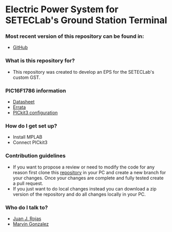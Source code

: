 Electric Power System for SETECLab's Ground Station Terminal  
============

### Most recent version of this repository can be found in: ###

* [GitHub](https://github.com/Setec-Lab/gst_eps)

### What is this repository for? ###

* This repository was created to develop an EPS for the SETECLab's custom GST. 

### PIC16F1786 information

* [Datasheet](http://ww1.microchip.com/downloads/en/DeviceDoc/40001637C.pdf)
* [Errata](http://ww1.microchip.com/downloads/en/DeviceDoc/80000553C.pdf)
* [PICkit3 configuration](http://ww1.microchip.com/downloads/en/DeviceDoc/50002010B.pdf)

### How do I get set up? ###

* Install MPLAB
* Connect PICkit3


### Contribution guidelines ###

* If you want to propose a review or need to modify the code for any reason first clone this [repository](https://github.com/Setec-Lab/gst_eps) in your PC and create a new branch for your changes. Once your changes are complete and fully tested create a pull request.
* If you just want to do local changes instead you can download a zip version of the repository and do all changes locally in your PC. 

### Who do I talk to? ###

* [Juan J. Rojas](mailto:juan.rojas@itcr.ac.cr)
* [Marvin Gonzalez](mailto:mgonzalezorozco@gmail.com)
